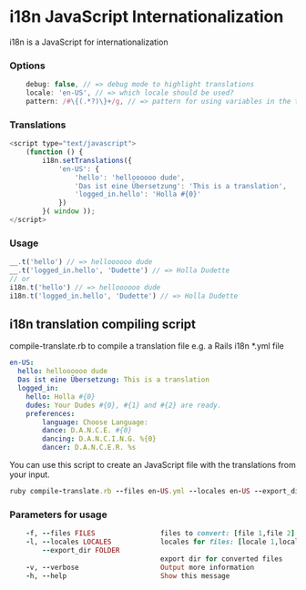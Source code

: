# i18n JavaScript Internationalization

i18n is a JavaScript for internationalization

### Options

```javascript
    debug: false, // => debug mode to highlight translations
    locale: 'en-US', // => which locale should be used?
    pattern: /#\{(.*?)\}+/g, // => pattern for using variables in the translations e.g. hello #{0} => Hello Dude
```

### Translations

```javascript
<script type="text/javascript">
    (function () {
        i18n.setTranslations({
            'en-US': {
                'hello': 'helloooooo dude',
                'Das ist eine Übersetzung': 'This is a translation',
                'logged_in.hello': 'Holla #{0}'
            })
        }( window ));
</script>
```

### Usage

```javascript
__.t('hello') // => helloooooo dude
__.t('logged_in.hello', 'Dudette') // => Holla Dudette
// or
i18n.t('hello') // => helloooooo dude
i18n.t('logged_in.hello', 'Dudette') // => Holla Dudette
```

## i18n translation compiling script 

compile-translate.rb to compile a translation file e.g. a Rails i18n *.yml file

```yml
en-US:
  hello: helloooooo dude
  Das ist eine Übersetzung: This is a translation
  logged_in:
    hello: Holla #{0}
    dudes: Your Dudes #{0}, #{1} and #{2} are ready.
    preferences:
        language: Choose Language:
        dance: D.A.N.C.E. #{0}
        dancing: D.A.N.C.I.N.G. %{0}
        dancer: D.A.N.C.E.R. %s
```

You can use this script to create an JavaScript file with the translations from your input.

```ruby
ruby compile-translate.rb --files en-US.yml --locales en-US --export_dir translations
```

### Parameters for usage

```ruby
    -f, --files FILES                files to convert: [file 1,file 2]
    -l, --locales LOCALES            locales for files: [locale 1,locale 2]
        --export_dir FOLDER
                                     export dir for converted files
    -v, --verbose                    Output more information
    -h, --help                       Show this message
```